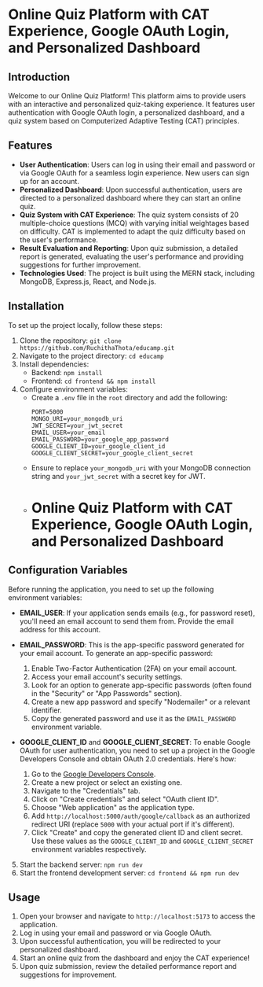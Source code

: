 # Online Quiz Platform with CAT Experience, Google OAuth Login, and Personalized Dashboard

## Introduction
Welcome to our Online Quiz Platform! This platform aims to provide users with an interactive and personalized quiz-taking experience. It features user authentication with Google OAuth login, a personalized dashboard, and a quiz system based on Computerized Adaptive Testing (CAT) principles.

## Features
- **User Authentication**: Users can log in using their email and password or via Google OAuth for a seamless login experience. New users can sign up for an account.
- **Personalized Dashboard**: Upon successful authentication, users are directed to a personalized dashboard where they can start an online quiz.
- **Quiz System with CAT Experience**: The quiz system consists of 20 multiple-choice questions (MCQ) with varying initial weightages based on difficulty. CAT is implemented to adapt the quiz difficulty based on the user's performance.
- **Result Evaluation and Reporting**: Upon quiz submission, a detailed report is generated, evaluating the user's performance and providing suggestions for further improvement.
- **Technologies Used**: The project is built using the MERN stack, including MongoDB, Express.js, React, and Node.js.

## Installation
To set up the project locally, follow these steps:
1. Clone the repository: `git clone https://github.com/RuchithaThota/educamp.git`
2. Navigate to the project directory: `cd educamp`
3. Install dependencies:
   - Backend: `npm install`
   - Frontend: `cd frontend && npm install`
4. Configure environment variables:
   - Create a `.env` file in the `root` directory and add the following:
     ```
     PORT=5000
     MONGO_URI=your_mongodb_uri
     JWT_SECRET=your_jwt_secret
     EMAIL_USER=your_email
     EMAIL_PASSWORD=your_google_app_password
     GOOGLE_CLIENT_ID=your_google_client_id
     GOOGLE_CLIENT_SECRET=your_google_client_secret
     ```
   - Ensure to replace `your_mongodb_uri` with your MongoDB connection string and `your_jwt_secret` with a secret key for JWT.
   - # Online Quiz Platform with CAT Experience, Google OAuth Login, and Personalized Dashboard

## Configuration Variables

Before running the application, you need to set up the following environment variables:

- **EMAIL_USER**: If your application sends emails (e.g., for password reset), you'll need an email account to send them from. Provide the email address for this account.

- **EMAIL_PASSWORD**: This is the app-specific password generated for your email account. To generate an app-specific password:
  1. Enable Two-Factor Authentication (2FA) on your email account.
  2. Access your email account's security settings.
  3. Look for an option to generate app-specific passwords (often found in the "Security" or "App Passwords" section).
  4. Create a new app password and specify "Nodemailer" or a relevant identifier.
  5. Copy the generated password and use it as the `EMAIL_PASSWORD` environment variable.

- **GOOGLE_CLIENT_ID** and **GOOGLE_CLIENT_SECRET**: To enable Google OAuth for user authentication, you need to set up a project in the Google Developers Console and obtain OAuth 2.0 credentials. Here's how:
  1. Go to the [Google Developers Console](https://console.developers.google.com/).
  2. Create a new project or select an existing one.
  3. Navigate to the "Credentials" tab.
  4. Click on "Create credentials" and select "OAuth client ID".
  5. Choose "Web application" as the application type.
  6. Add `http://localhost:5000/auth/google/callback` as an authorized redirect URI (replace `5000` with your actual port if it's different).
  7. Click "Create" and copy the generated client ID and client secret. Use these values as the `GOOGLE_CLIENT_ID` and `GOOGLE_CLIENT_SECRET` environment variables respectively.

5. Start the backend server: `npm run dev`
6. Start the frontend development server: `cd frontend && npm run dev`

## Usage
1. Open your browser and navigate to `http://localhost:5173` to access the application.
2. Log in using your email and password or via Google OAuth.
3. Upon successful authentication, you will be redirected to your personalized dashboard.
4. Start an online quiz from the dashboard and enjoy the CAT experience!
5. Upon quiz submission, review the detailed performance report and suggestions for improvement.


